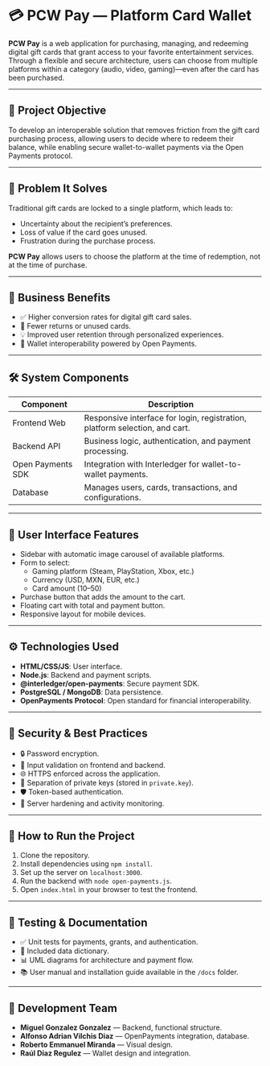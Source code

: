 # 💳 PCW Pay — Platform Card Wallet

**PCW Pay** is a web application for purchasing, managing, and redeeming digital gift cards that grant access to your favorite entertainment services. Through a flexible and secure architecture, users can choose from multiple platforms within a category (audio, video, gaming)—even after the card has been purchased.

---

## 🎯 Project Objective

To develop an interoperable solution that removes friction from the gift card purchasing process, allowing users to decide where to redeem their balance, while enabling secure wallet-to-wallet payments via the Open Payments protocol.

---

## 📌 Problem It Solves

Traditional gift cards are locked to a single platform, which leads to:

- Uncertainty about the recipient’s preferences.
- Loss of value if the card goes unused.
- Frustration during the purchase process.

**PCW Pay** allows users to choose the platform at the time of redemption, not at the time of purchase.

---

## 💼 Business Benefits

- ✅ Higher conversion rates for digital gift card sales.
- 🔁 Fewer returns or unused cards.
- 💡 Improved user retention through personalized experiences.
- 🔗 Wallet interoperability powered by Open Payments.

---

## 🛠️ System Components

| Component           | Description                                                                 |
|---------------------|------------------------------------------------------------------------------|
| Frontend Web        | Responsive interface for login, registration, platform selection, and cart. |
| Backend API         | Business logic, authentication, and payment processing.                     |
| Open Payments SDK   | Integration with Interledger for wallet-to-wallet payments.                 |
| Database            | Manages users, cards, transactions, and configurations.                     |

---

## 🎨 User Interface Features

- Sidebar with automatic image carousel of available platforms.
- Form to select:
  - Gaming platform (Steam, PlayStation, Xbox, etc.)
  - Currency (USD, MXN, EUR, etc.)
  - Card amount ($10–$50)
- Purchase button that adds the amount to the cart.
- Floating cart with total and payment button.
- Responsive layout for mobile devices.

---

## ⚙️ Technologies Used

- **HTML/CSS/JS**: User interface.
- **Node.js**: Backend and payment scripts.
- **@interledger/open-payments**: Secure payment SDK.
- **PostgreSQL / MongoDB**: Data persistence.
- **OpenPayments Protocol**: Open standard for financial interoperability.

---

## 🔐 Security & Best Practices

- 🔒 Password encryption.
- 🧼 Input validation on frontend and backend.
- 🌐 HTTPS enforced across the application.
- 🔑 Separation of private keys (stored in `private.key`).
- 🛡️ Token-based authentication.
- 🧯 Server hardening and activity monitoring.

---

## 🚀 How to Run the Project

1. Clone the repository.
2. Install dependencies using `npm install`.
3. Set up the server on `localhost:3000`.
4. Run the backend with `node open-payments.js`.
5. Open `index.html` in your browser to test the frontend.

---

## 🧪 Testing & Documentation

- ✅ Unit tests for payments, grants, and authentication.
- 📖 Included data dictionary.
- 📊 UML diagrams for architecture and payment flow.
- 📚 User manual and installation guide available in the `/docs` folder.

---

## 👥 Development Team

- **Miguel Gonzalez Gonzalez** — Backend, functional structure.
- **Alfonso Adrian Vilchis Diaz** — OpenPayments integration, database.
- **Roberto Emmanuel Miranda** — Visual design.
- **Raúl Díaz Regulez** — Wallet design and integration.